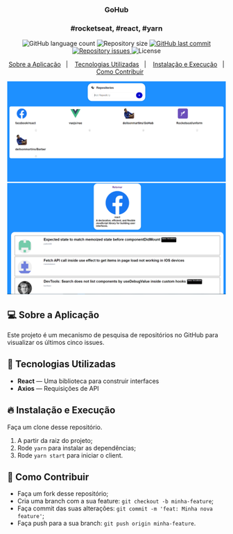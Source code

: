 <h3 align="center">
  GoHub
</h3>

<h3 align="center">
  #rocketseat, #react, #yarn
</h3>

<p align="center">
  <img alt="GitHub language count" src="https://img.shields.io/github/languages/count/deilsonmartins/GoHub">

  <img alt="Repository size" src="https://img.shields.io/github/repo-size/deilsonmartins/GoHub">

  <a href="https://github.com/deilsonmartins/GoHub/commits/master">
    <img alt="GitHub last commit" src="https://img.shields.io/github/last-commit/deilsonmartins/GoHub">
  </a>

  <a href="https://github.com/deilsonmartins/GoHub/issues">
    <img alt="Repository issues" src="https://img.shields.io/github/issues/deilsonmartins/GoHub">
  </a>

  <img alt="License" src="https://img.shields.io/badge/license-MIT-brightgreen">
</p>


<p align="center">
  <a href="#-sobre-a-aplicação">Sobre a Aplicação</a>&nbsp;&nbsp;&nbsp;|&nbsp;&nbsp;&nbsp;
  <a href="#-tecnologias-utilizadas">Tecnologias Utilizadas</a>&nbsp;&nbsp;&nbsp;|&nbsp;&nbsp;&nbsp;
  <a href="#-instalação-e-execução"> Instalação e Execução</a>&nbsp;&nbsp;&nbsp;|&nbsp;&nbsp;&nbsp;
   <a href="#-como-contribuir">Como Contribuir</a>
</p>


<img src="1.png"/>
<img src="2.png"/>



## 💻 Sobre a Aplicação

Este projeto é um mecanismo de pesquisa de repositórios no GitHub para visualizar os últimos cinco issues.

## 🚀 Tecnologias Utilizadas
- **React** — Uma biblioteca para construir interfaces
- **Axios** — Requisições de API

## 🔥 Instalação e Execução

Faça um clone desse repositório.

1. A partir da raiz do projeto;
2. Rode `yarn` para instalar as dependências;
3. Rode `yarn start` para iniciar o client.


## 🤔 Como Contribuir

- Faça um fork desse repositório;
- Cria uma branch com a sua feature: `git checkout -b minha-feature`;
- Faça commit das suas alterações: `git commit -m 'feat: Minha nova feature'`;
- Faça push para a sua branch: `git push origin minha-feature`.
